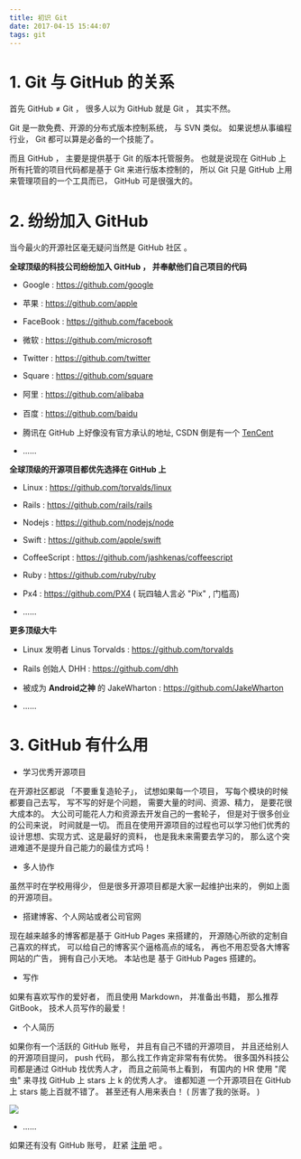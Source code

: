 ```yaml
---
title: 初识 Git
date: 2017-04-15 15:44:07
tags: git
---
```

# 1. Git 与 GitHub 的关系

首先 GitHub ≠ Git ， 很多人以为 GitHub 就是 Git ， 其实不然。



Git 是一款免费、开源的分布式版本控制系统， 与 SVN 类似。 如果说想从事编程行业， Git 都可以算是必备的一个技能了。



而且 GitHub ， 主要是提供基于 Git 的版本托管服务。 也就是说现在 GitHub 上所有托管的项目代码都是基于 Git 来进行版本控制的， 所以 Git 只是 GitHub 上用来管理项目的一个工具而已， GitHub 可是很强大的。



# 2.  纷纷加入 GitHub  

当今最火的开源社区毫无疑问当然是 GitHub 社区 。



**全球顶级的科技公司纷纷加入 GitHub ， 并奉献他们自己项目的代码**

*  Google : https://github.com/google

*  苹果 : https://github.com/apple

*  FaceBook : https://github.com/facebook

*  微软 : https://github.com/microsoft

*  Twitter : https://github.com/twitter

*  Square : https://github.com/square

*  阿里 : https://github.com/alibaba

*  百度 : https://github.com/baidu

*  腾讯在 GitHub 上好像没有官方承认的地址, CSDN 倒是有一个 [TenCent](https://code.csdn.net/tencent)

* ......



**全球顶级的开源项目都优先选择在 GitHub 上**

*  Linux : https://github.com/torvalds/linux

*  Rails : https://github.com/rails/rails

*  Nodejs : https://github.com/nodejs/node

*  Swift : https://github.com/apple/swift

*  CoffeeScript : https://github.com/jashkenas/coffeescript

*  Ruby : https://github.com/ruby/ruby

*  Px4 : https://github.com/PX4  ( 玩四轴人言必 "Pix" , 门槛高)

*  ......



**更多顶级大牛**

*  Linux 发明者 Linus Torvalds : https://github.com/torvalds

*  Rails 创始人 DHH : https://github.com/dhh

*  被成为 **Android之神** 的 JakeWharton  : https://github.com/JakeWharton

* ......

# 3. GitHub 有什么用

*  学习优秀开源项目



在开源社区都说 「不要重复造轮子」， 试想如果每一个项目， 写每个模块的时候都要自己去写， 写不写的好是个问题， 需要大量的时间、资源、精力， 是要花很大成本的。 大公司可能花人力和资源去开发自己的一套轮子， 但是对于很多创业的公司来说， 时间就是一切。 而且在使用开源项目的过程也可以学习他们优秀的设计思想、实现方式、这是最好的资料， 也是我未来需要去学习的， 那么这个突进难道不是提升自己能力的最佳方式吗！



*  多人协作



虽然平时在学校用得少， 但是很多开源项目都是大家一起维护出来的， 例如上面的开源项目。 



*  搭建博客、个人网站或者公司官网



现在越来越多的博客都是基于 GitHub Pages 来搭建的， 开源随心所欲的定制自己喜欢的样式， 可以给自己的博客买个逼格高点的域名， 再也不用忍受各大博客网站的广告， 拥有自己小天地。 本站也是 基于 GitHub Pages 搭建的。



*  写作



如果有喜欢写作的爱好者， 而且使用 Markdown， 并准备出书籍， 那么推荐 GitBook， 技术人员写作的最爱！



*  个人简历



如果你有一个活跃的 GitHub 账号， 并且有自己不错的开源项目， 并且还给别人的开源项目提问， push 代码， 那么找工作肯定非常有有优势。 很多国外科技公司都是通过 GitHub 找优秀人才， 而且之前简书上看到， 有国内的 HR 使用 "爬虫" 来寻找 GitHub 上 stars 上 k 的优秀人才。 谁都知道 一个开源项目在 GitHub 上 stars 能上百就不错了。 甚至还有人用来表白！ (  厉害了我的张哥。 )

![](http://stormzhang.com/image/stormzhang.jpg)



*  ......

如果还有没有 GitHub 账号， 赶紧 [注册]( https://github.com/  ) 吧 。


